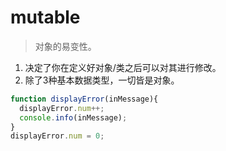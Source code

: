 # mutable
> 对象的易变性。

1. 决定了你在定义好对象/类之后可以对其进行修改。
2. 除了3种基本数据类型，一切皆是对象。

```js
function displayError(inMessage){
  displayError.num++;
  console.info(inMessage);
}
displayError.num = 0;
```

